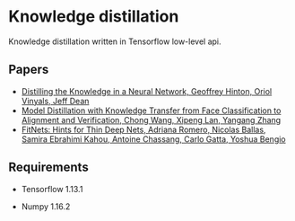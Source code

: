 
# Knowledge distillation

  

Knowledge distillation written in Tensorflow low-level api.

  
## Papers

* [Distilling the Knowledge in a Neural Network, Geoffrey Hinton, Oriol Vinyals, Jeff Dean](https://arxiv.org/abs/1503.02531)
* [Model Distillation with Knowledge Transfer from Face Classification to Alignment and Verification, Chong Wang, Xipeng Lan, Yangang Zhang](https://arxiv.org/abs/1709.02929)
* [FitNets: Hints for Thin Deep Nets, Adriana Romero, Nicolas Ballas, Samira Ebrahimi Kahou, Antoine Chassang, Carlo Gatta, Yoshua Bengio](https://arxiv.org/abs/1412.6550)


## Requirements

* Tensorflow 1.13.1

* Numpy 1.16.2